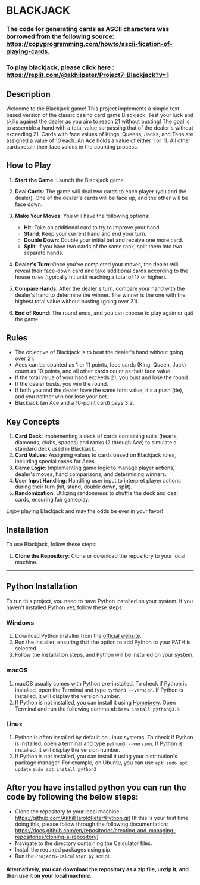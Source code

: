 # BLACKJACK


### The code for generating cards as ASCII characters was borrowed from the following source: https://copyprogramming.com/howto/ascii-fication-of-playing-cards.

### To play blackjack, please click here : https://replit.com/@akhilpeter/Project7-Blackjack?v=1


## Description

Welcome to the Blackjack game! This project implements a simple text-based version of the classic casino card game Blackjack. Test your luck and skills against the dealer as you aim to reach 21 without busting!
The goal is to assemble a hand with a total value surpassing that of the dealer's without exceeding 21. Cards with face values of Kings, Queens, Jacks, and Tens are assigned a value of 10 each. An Ace holds a value of either 1 or 11. All other cards retain their face values in the counting process.

## How to Play

1. **Start the Game**: Launch the Blackjack game.

2. **Deal Cards**: The game will deal two cards to each player (you and the dealer). One of the dealer's cards will be face up, and the other will be face down.

3. **Make Your Moves**: You will have the following options:
   - **Hit**: Take an additional card to try to improve your hand.
   - **Stand**: Keep your current hand and end your turn.
   - **Double Down**: Double your initial bet and receive one more card.
   - **Split**: If you have two cards of the same rank, split them into two separate hands.

4. **Dealer's Turn**: Once you've completed your moves, the dealer will reveal their face-down card and take additional cards according to the house rules (typically hit until reaching a total of 17 or higher).

5. **Compare Hands**: After the dealer's turn, compare your hand with the dealer's hand to determine the winner. The winner is the one with the highest total value without busting (going over 21).

6. **End of Round**: The round ends, and you can choose to play again or quit the game.

## Rules

- The objective of Blackjack is to beat the dealer's hand without going over 21.
- Aces can be counted as 1 or 11 points, face cards (King, Queen, Jack) count as 10 points, and all other cards count as their face value.
- If the total value of your hand exceeds 21, you bust and lose the round.
- If the dealer busts, you win the round.
- If both you and the dealer have the same total value, it's a push (tie), and you neither win nor lose your bet.
- Blackjack (an Ace and a 10-point card) pays 3:2.

## Key Concepts

1. **Card Deck**: Implementing a deck of cards containing suits (hearts, diamonds, clubs, spades) and ranks (2 through Ace) to simulate a standard deck used in Blackjack.
2. **Card Values**: Assigning values to cards based on Blackjack rules, including special cases for Aces.
3. **Game Logic**: Implementing game logic to manage player actions, dealer's moves, hand comparisons, and determining winners.
4. **User Input Handling**: Handling user input to interpret player actions during their turn (hit, stand, double down, split).
5. **Randomization**: Utilizing randomness to shuffle the deck and deal cards, ensuring fair gameplay.

Enjoy playing Blackjack and may the odds be ever in your favor!


## Installation

To use Blackjack, follow these steps:

1. **Clone the Repository**: Clone or download the repository to your local machine.

---

## Python Installation

To run this project, you need to have Python installed on your system. If you haven't installed Python yet, follow these steps:

### Windows

1. Download Python installer from the [official website](https://www.python.org/downloads/).
2. Run the installer, ensuring that the option to add Python to your PATH is selected.
3. Follow the installation steps, and Python will be installed on your system.

### macOS

1. macOS usually comes with Python pre-installed. To check if Python is installed, open the Terminal and type `python3 --version`. If Python is installed, it will display the version number.
2. If Python is not installed, you can install it using [Homebrew](https://brew.sh/). Open Terminal and run the following command:
`brew install python@3.9`

### Linux

1. Python is often installed by default on Linux systems. To check if Python is installed, open a terminal and type `python3 --version`. If Python is installed, it will display the version number.
2. If Python is not installed, you can install it using your distribution's package manager. For example, on Ubuntu, you can use `apt`:
`sudo apt update`
`sudo apt install python3`


## After you have installed python you can run the code by following the below steps:
- Clone the repository to your local machine: https://github.com/AkhilHaroldPeter/Python.git (If this is your first time doing this, please follow through the following documentation: https://docs.github.com/en/repositories/creating-and-managing-repositories/cloning-a-repository)
- Navigate to the directory containing the Calculator files.
- Install the required packages using pip.
- Run the `Project6-Calculator.py` script.
#### Alternatively, you can download the repository as a zip file, unzip it, and then use it on your local machine.
